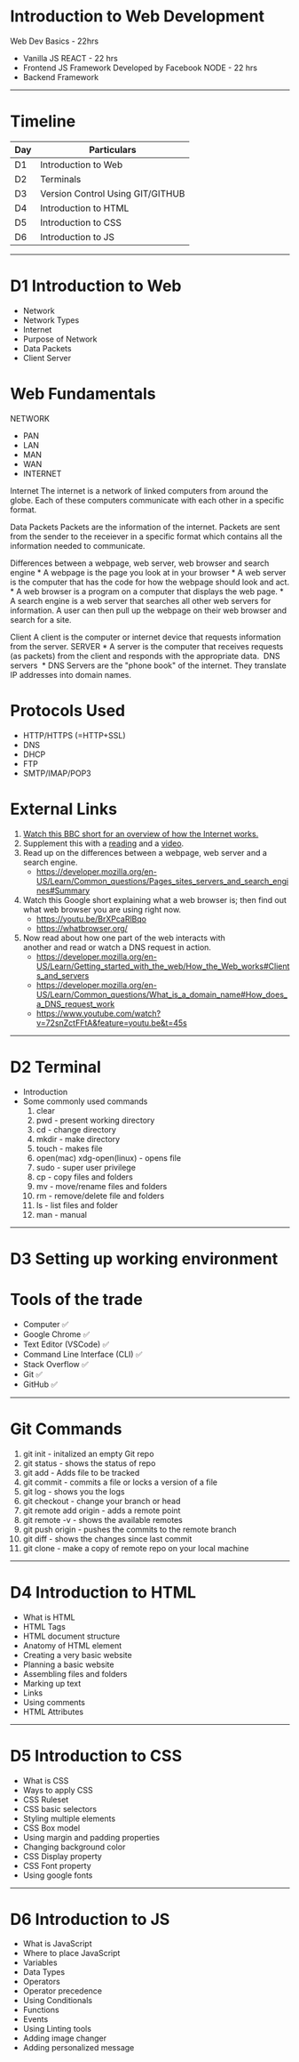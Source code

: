 # Introduction to Web Development

Web Dev Basics - 22hrs
- Vanilla JS
REACT - 22 hrs
- Frontend JS Framework Developed by Facebook
NODE - 22 hrs
- Backend Framework

---
# Timeline
| Day | Particulars |
| --- | --- |
| D1 | Introduction to Web |
| D2 | Terminals |
| D3 | Version Control Using GIT/GITHUB |
| D4 | Introduction to HTML |
| D5 | Introduction to CSS |
| D6 | Introduction to JS |


---
# D1 Introduction to Web
- Network
- Network Types
- Internet
- Purpose of Network
- Data Packets
- Client Server

# Web Fundamentals

NETWORK
- PAN
- LAN
- MAN
- WAN
- INTERNET

Internet
The internet is a network of linked computers from around the globe. Each of these computers communicate with each other in a specific format.

Data Packets
Packets are the information of the internet. Packets are sent from the sender to the receiever in a specific format which contains all the information needed to communicate.

Differences between a webpage, web server, web browser and search engine
    * A webpage is the page you look at in your browser
    * A web server is the computer that has the code for how the webpage should look and act.
    * A web browser is a program on a computer that displays the web page.
    * A search engine is a web server that searches all other web servers for information. A user can then pull up the webpage on their web browser and search for a site.

Client
A client is the computer or internet device that requests information from the server.
SERVER
    * A server is the computer that receives requests (as packets) from the client and responds with the appropriate data.
 DNS servers 
    * DNS Servers are the "phone book" of the internet. They translate IP addresses into domain names.

# Protocols Used
- HTTP/HTTPS (=HTTP+SSL)
- DNS
- DHCP
- FTP
- SMTP/IMAP/POP3

# External Links
1. [Watch this BBC short for an overview of how the Internet works.](https://vimeo.com/128575085)
1. Supplement this with a [reading](https://developer.mozilla.org/en-US/Learn/Common_questions/How_does_the_Internet_work#Summary) and a [video](https://youtu.be/7_LPdttKXPc?t=46s).
1. Read up on the differences between a webpage, web server and a search engine.
    - https://developer.mozilla.org/en-US/Learn/Common_questions/Pages_sites_servers_and_search_engines#Summary
1. Watch this Google short explaining what a web browser is; then find out what web browser you are using right now.
    - https://youtu.be/BrXPcaRlBqo
    - https://whatbrowser.org/
1. Now read about how one part of the web interacts with another and read or watch a DNS request in action.
    - https://developer.mozilla.org/en-US/Learn/Getting_started_with_the_web/How_the_Web_works#Clients_and_servers
    - https://developer.mozilla.org/en-US/Learn/Common_questions/What_is_a_domain_name#How_does_a_DNS_request_work
    - https://www.youtube.com/watch?v=72snZctFFtA&feature=youtu.be&t=45s

---

# D2 Terminal
- Introduction
- Some commonly used commands
    1. clear
    1. pwd - present working directory
    1. cd - change  directory
    1. mkdir - make directory
    1. touch - makes file
    1. open(mac) xdg-open(linux) - opens file 
    1. sudo - super user privilege
    1. cp - copy files and folders
    1. mv - move/rename files and folders
    1. rm - remove/delete file and folders
    1. ls - list files and folder
    1. man - manual

---
# D3 Setting up working environment

# Tools of the trade
* Computer ✅
* Google Chrome ✅
* Text Editor (VSCode) ✅ 
* Command Line Interface (CLI) ✅
* Stack Overflow ✅
* Git ✅
* GitHub ✅

---
# Git Commands

1. git init - initalized an empty Git repo
1. git status - shows the status of repo
1. git add - Adds file to be tracked
1. git commit - commits a file or locks a version of a file
1. git log - shows you the logs
1. git checkout - change your branch or head
1. git remote add origin <remote-path> - adds a remote point
1. git remote -v - shows the available remotes
1. git push origin <branch-name> - pushes the commits to the remote branch
1. git diff - shows the changes since last commit
1. git clone - make a copy of remote repo on your local machine

---
# D4 Introduction to HTML

* What is HTML
* HTML Tags
* HTML document structure
* Anatomy of HTML element
* Creating a very basic website
* Planning a basic website
* Assembling files and folders
* Marking up text
* Links
* Using comments
* HTML Attributes

---
# D5 Introduction to CSS

* What is CSS
* Ways to apply CSS
* CSS Ruleset
* CSS basic selectors
* Styling multiple elements
* CSS Box model
* Using margin and padding properties
* Changing background color
* CSS Display property
* CSS Font property
* Using google fonts

---
# D6 Introduction to JS

* What is JavaScript
* Where to place JavaScript
* Variables
* Data Types
* Operators
* Operator precedence
* Using Conditionals
* Functions
* Events
* Using Linting tools
* Adding image changer
* Adding personalized message
